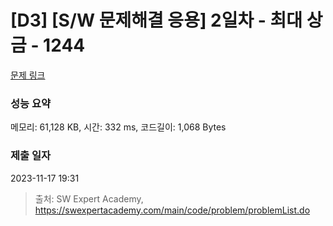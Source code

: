 # [D3] [S/W 문제해결 응용] 2일차 - 최대 상금 - 1244 

[문제 링크](https://swexpertacademy.com/main/code/problem/problemDetail.do?contestProbId=AV15Khn6AN0CFAYD) 

### 성능 요약

메모리: 61,128 KB, 시간: 332 ms, 코드길이: 1,068 Bytes

### 제출 일자

2023-11-17 19:31



> 출처: SW Expert Academy, https://swexpertacademy.com/main/code/problem/problemList.do